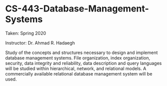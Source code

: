 # CS-443-Database-Management-Systems

Taken: Spring 2020

Instructor: Dr. Ahmad R. Hadaegh

Study of the concepts and structures necessary to design and implement database management systems. File organization, index organization, security, data integrity and reliability, data description and query languages will be studied within hierarchical, network, and relational models. A commercially available relational database management system will be used.

